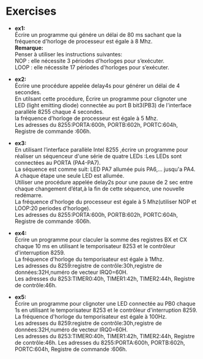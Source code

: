 # Exercises
- **ex1:**  
Écrire un programme qui génére un délai de 80 ms sachant que la fréquence d'horloge de processeur est égale à 8 Mhz.  
**Remarque:**  
Penser à utiliser les instructions suivantes:  
NOP : elle nécessite 3 périodes d'horloges pour s’exécuter.  
LOOP : elle nécessite 17 périodes d'horloges pour s’exécuter.  

- **ex2:**  
 Écrire une procédure appelée delay4s pour générer un délai de 4 secondes.    
 En utilsant cette procédure, Écrire un programme pour clignoter une LED (light emitting diode) connectée au port B bit3(PB3) de l'interface parallèle  8255 chaque 4 secondes.  
la fréquence d'horloge de processeur est égale à 5 Mhz.  
Les adresses du 8255:PORTA:600h, PORTB:602h, PORTC:604h, Registre de commande :606h.

- **ex3:**  
En utilisant l’interface parallèle Intel 8255 ,écrire un programme pour réaliser un séquenceur d'une série de  quatre LEDs :Les LEDs sont connectées au PORTA (PA4-PA7).  
La séquence est comme suit: LED PA7 allumée puis PA6,… jusqu'a PA4.  
A chaque étape une seule LED est allumée.  
Utiliser une procédure appelée delay2s pour une pause de 2 sec  entre chaque
changement d’état,à la fin de cette séquence, une nouvelle redémarre.  
La fréquence d'horloge du processeur est égale à 5 Mhz(utiliser NOP et LOOP:20 periodes d'horloge).  
Les adresses du 8255:PORTA:600h, PORTB:602h, PORTC:604h, Registre de commande :606h.  
- **ex4:**  
Écrire un programme pour claculer la somme des registres BX et CX chaque 10 ms en utilisant le temporisateur 8253 et le contrôleur d'interruption 8259.  
La fréquence d'horloge du temporisateur est égale à 1Mhz.  
Les adresses du 8259:registre de contrôle:30h,registre de données:32H,numéro de vecteur IRQ0=60H.  
Les adresses du 8253:TIMER0:40h, TIMER1:42h, TIMER2:44h, Registre de contrôle:46h.  
- **ex5:**  
Écrire un programme pour clignoter une LED  connectée au PB0 chaque 1s en utilisant le temporisateur 8253 et le contrôleur d'interruption 8259.  
La fréquence d'horloge du temporisateur est égale à 100Hz.  
Les adresses du 8259:registre de contrôle:30h,registre de données:32H,numéro de vecteur IRQ0=60H.  
Les adresses du 8253:TIMER0:40h, TIMER1:42h, TIMER2:44h, Registre de contrôle:46h. 
Les adresses du 8255:PORTA:600h, PORTB:602h, PORTC:604h, Registre de commande :606h. 
